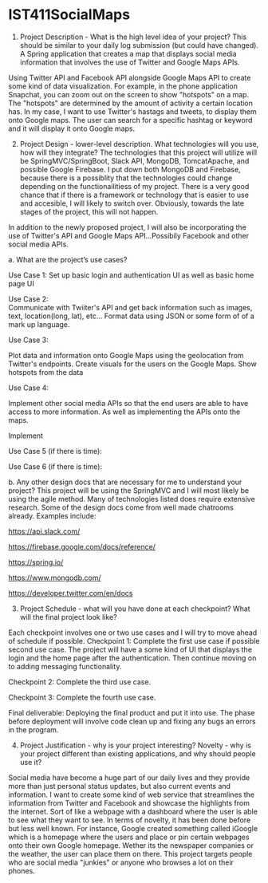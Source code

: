# IST411SocialMaps

1. Project Description - What is the high level idea of your project? This should
be similar to your daily log submission (but could have changed).
A Spring application that creates a map that displays social media information that involves the use of Twitter and Google Maps APIs.

Using Twitter API and Facebook API alongside Google Maps API to create some kind of data visualization. For example, in the phone application Snapchat, you can zoom out on the screen to show "hotspots" on a map. The "hotspots" are determined by the amount of activity a certain location has. In my case, I want to use Twitter's hastags and tweets, to display them onto Google maps. The user can search for a specific hashtag or keyword and it will display it onto Google maps. 

2. Project Design - lower-level description.
What technologies will you use, how will they integrate?
The technologies that this project will utilize will be SpringMVC/SpringBoot, Slack API, MongoDB, TomcatApache, and possible Google Firebase. I put down both MongoDB and Firebase, because there is a possiblity that the technologies could change depending on the functionailitiess of my project. There is a very good chance that if there is a framework or technology that is easier to use and accesible, I will likely to switch over. Obviously, towards the late stages of the project, this will not happen. 

In addition to the newly proposed project, I will also be incorporating the use of Twitter's API and Google Maps API...Possibily Facebook and other social media APIs. 

  a. What are the project’s use cases?
  
  Use Case 1:
  Set up basic login and authentication UI as well as basic home page UI
  
  Use Case 2:  
  Communicate with Twiiter's API and get back information such as images, text, location(long, lat), etc... Format data using JSON
  or some form of of a mark up language.
  
  Use Case 3:
  
  Plot data and information onto Google Maps using the geolocation from Twitter's endpoints. Create visuals for the users on the Google   Maps. Show hotspots from the data
  
  Use Case 4:  
  
  Implement other social media APIs so that the end users are able to have access to more information. As well as implementing the APIs 
  onto the maps.
  
  Implement 
  
  Use Case 5 (if there is time):
 
  
  Use Case 6 (if there is time):
  
  
  b. Any other design docs that are necessary for me to understand your project?
  This project will be using the SpringMVC and I will most likely be using the agile method. Many of technologies listed does require extensive research. Some of the design docs come from well made chatrooms already. Examples include: 
  
  https://api.slack.com/
  
  https://firebase.google.com/docs/reference/
  
  https://spring.io/
  
  https://www.mongodb.com/
  
  https://developer.twitter.com/en/docs
  
  
3. Project Schedule - what will you have done at each checkpoint? What will the
final project look like?

Each checkpoint involves one or two use cases and I will try to move ahead of schedule if possible. 
Checkpoint 1:
Complete the first use case if possible second use case. The project will have a some kind of UI that displays the login and the home page after the authentication. Then continue moving on to adding messaging functionality.

Checkpoint 2:
Complete the third use case.

Checkpoint 3:
Complete the fourth use case.

Final deliverable:
Deploying the final product and put it into use. The phase before deployment will involve code clean up and fixing any bugs an errors in the program.  

4. Project Justification - why is your project interesting?
Novelty - why is your project different than existing applications, and why should people use it?

Social media have become a huge part of our daily lives and they provide more than just personal status updates, but also current events and information. I want to create some kind of web service that streamlines the information from Twitter and Facebook and showcase the highlights from the internet. Sort of like a webpage with a dashboard where the user is able to see what they want to see. In terms of novelty, it has been done before but less well known. For instance, Google created something called iGoogle which is a homepage where the users and place or pin certain webpages onto their own Google homepage. Wether its the newspaper companies or the weather, the user can place them on there. This project targets people who are social media "junkies" or anyone who browses a lot on their phones. 


